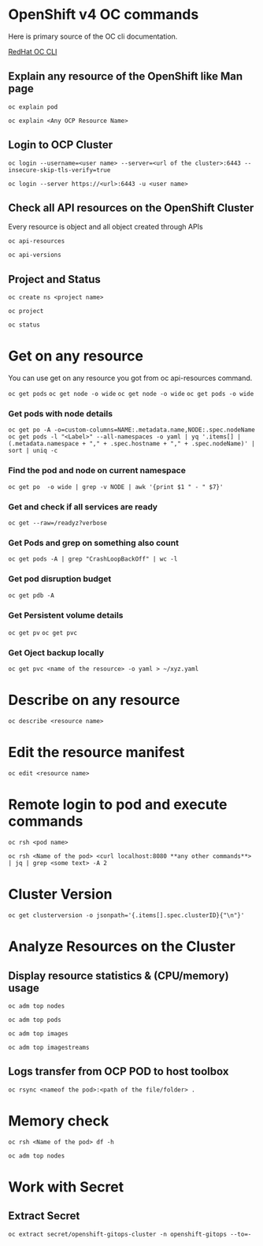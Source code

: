 # OpenShift v4 OC commands 
Here is primary source of the OC cli documentation.

[RedHat OC CLI](https://docs.openshift.com/container-platform/4.12/cli_reference/index.html)

## Explain any resource of the OpenShift like Man page
```oc explain pod```

```oc explain <Any OCP Resource Name>```

## Login to OCP Cluster
```oc login --username=<user name> --server=<url of the cluster>:6443 --insecure-skip-tls-verify=true```

```oc login --server https://<url>:6443 -u <user name>```

## Check all API resources on the OpenShift Cluster
Every resource is object and all object created through APIs

```oc api-resources```

```oc api-versions```

## Project and Status
```oc create ns <project name>```

```oc project```

```oc status```

# Get on any resource
You can use get on any resource you got from oc api-resources command.

```oc get pods```
```oc get node -o wide```
```oc get node -o wide```
```oc get pods -o wide```

### Get pods with node details
```oc get po -A -o=custom-columns=NAME:.metadata.name,NODE:.spec.nodeName```
```oc get pods -l "<Label>" --all-namespaces -o yaml | yq '.items[] | (.metadata.namespace + "," + .spec.hostname + "," + .spec.nodeName)' | sort | uniq -c```

### Find the pod and node on current namespace
```oc get po  -o wide | grep -v NODE | awk '{print $1 " - " $7}' ```

### Get and check if all services are ready
```oc get --raw=/readyz?verbose```

### Get Pods and grep on something also count
```oc get pods -A | grep "CrashLoopBackOff" | wc -l```

### Get pod disruption budget 
```oc get pdb -A```

### Get Persistent volume details
```oc get pv```
```oc get pvc```

### Get Oject backup locally 
```oc get pvc <name of the resource> -o yaml > ~/xyz.yaml```

# Describe on any resource
```oc describe <resource name>```

# Edit the resource manifest
```oc edit <resource name>```

# Remote login to pod and execute commands
```oc rsh <pod name> ```

```oc rsh <Name of the pod> <curl localhost:8080 **any other commands**> | jq | grep <some text> -A 2```

# Cluster Version
```oc get clusterversion -o jsonpath='{.items[].spec.clusterID}{"\n"}'```

# Analyze Resources on the Cluster
## Display resource statistics & (CPU/memory) usage
```oc adm top nodes```

```oc adm top pods```

```oc adm top images```

```oc adm top imagestreams```

## Logs transfer from OCP POD to host toolbox
```oc rsync <nameof the pod>:<path of the file/folder> .```

# Memory check
```oc rsh <Name of the pod> df -h```

```oc adm top nodes```

# Work with Secret

## Extract Secret
```oc extract secret/openshift-gitops-cluster -n openshift-gitops --to=-```







